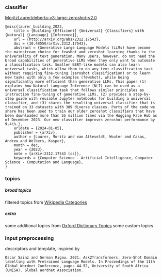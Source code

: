 
### classifier
[MoritzLaurer/deberta-v3-large-zeroshot-v2.0](https://huggingface.co/MoritzLaurer/deberta-v3-large-zeroshot-v2.0)
```
@misc{laurer_building_2023,
    title = {Building {Efficient} {Universal} {Classifiers} with {Natural} {Language} {Inference}},
    url = {http://arxiv.org/abs/2312.17543},
    doi = {10.48550/arXiv.2312.17543},
    abstract = {Generative Large Language Models (LLMs) have become the mainstream choice for fewshot and zeroshot learning thanks to the universality of text generation. Many users, however, do not need the broad capabilities of generative LLMs when they only want to automate a classification task. Smaller BERT-like models can also learn universal tasks, which allow them to do any text classification task without requiring fine-tuning (zeroshot classification) or to learn new tasks with only a few examples (fewshot), while being significantly more efficient than generative LLMs. This paper (1) explains how Natural Language Inference (NLI) can be used as a universal classification task that follows similar principles as instruction fine-tuning of generative LLMs, (2) provides a step-by-step guide with reusable Jupyter notebooks for building a universal classifier, and (3) shares the resulting universal classifier that is trained on 33 datasets with 389 diverse classes. Parts of the code we share has been used to train our older zeroshot classifiers that have been downloaded more than 55 million times via the Hugging Face Hub as of December 2023. Our new classifier improves zeroshot performance by 9.4\%.},
    urldate = {2024-01-05},
    publisher = {arXiv},
    author = {Laurer, Moritz and van Atteveldt, Wouter and Casas, Andreu and Welbers, Kasper},
    month = dec,
    year = {2023},
    note = {arXiv:2312.17543 [cs]},
    keywords = {Computer Science - Artificial Intelligence, Computer Science - Computation and Language},
}

```

### topics
##### broad topics
filtered topics from [Wikipedia Categories](https://en.wikipedia.org/wiki/Wikipedia:Contents/Categories)
##### extra
some additional topics from [Oxford Dictionary Topics](https://www.oxfordlearnersdictionaries.com/topic/)
some custom topics

### input preprocessing
descriptors and template, inspired by

```
Oscar Sainz and German Rigau. 2021. Ask2Transformers: Zero-Shot Domain labelling with Pretrained Language Models. In Proceedings of the 11th Global Wordnet Conference, pages 44–52, University of South Africa (UNISA). Global Wordnet Association.
```
